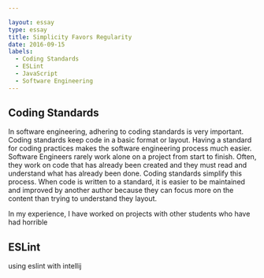 ```yaml
---

layout: essay
type: essay
title: Simplicity Favors Regularity
date: 2016-09-15
labels:
  - Coding Standards
  - ESLint
  - JavaScript
  - Software Engineering
---
```

## Coding Standards
In software engineering, adhering to coding standards is very important. Coding standards keep code in a basic format or layout. Having a standard for coding practices makes the software engineering process much easier. Software Engineers rarely work alone on a project from start to finish. Often, they work on code that has already been created and they must read and understand what has already been done. Coding standards simplify this process. When code is written to a standard, it is easier to be maintained and improved by another author because they can focus more on the content than trying to understand they layout. 

In my experience, I have worked on projects with other students who have had horrible

## ESLint
using eslint with intellij
